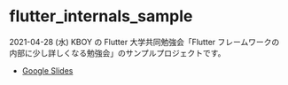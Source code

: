 # flutter_internals_sample

2021-04-28 (水) KBOY の Flutter 大学共同勉強会「Flutter フレームワークの
内部に少し詳しくなる勉強会」のサンプルプロジェクトです。

* [Google Slides](https://docs.google.com/presentation/d/1Tojmsw7IDvURC-MJUooA9SBbb4V4Fap6Y8HYcjJdXuc/edit#slide=id.gd2c40ebad3_1_0)
